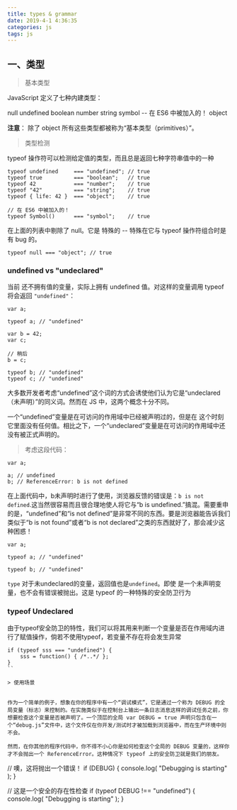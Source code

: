 ```yaml
---
title: types & grammar
date: 2019-4-1 4:36:35
categories: js
tags: js
---
```


## 一、类型


> 基本类型

JavaScript 定义了七种内建类型：

null
undefined
boolean
number
string
symbol -- 在 ES6 中被加入的！
object

**注意**： 除了 object 所有这些类型都被称为“基本类型（primitives）”。


> 类型检测

typeof 操作符可以检测给定值的类型，而且总是返回七种字符串值中的一种

```
typeof undefined     === "undefined"; // true
typeof true          === "boolean";   // true
typeof 42            === "number";    // true
typeof "42"          === "string";    // true
typeof { life: 42 }  === "object";    // true

// 在 ES6 中被加入的！
typeof Symbol()      === "symbol";    // true
```

在上面的列表中剔除了 null。它是 特殊的 -- 特殊在它与 typeof 操作符组合时是有 bug 的。

```
typeof null === "object"; // true
```

### undefined vs "undeclared"

当前 还不拥有值的变量，实际上拥有 undefined 值。对这样的变量调用 typeof 将会返回 `"undefined"`：

```
var a;

typeof a; // "undefined"

var b = 42;
var c;

// 稍后
b = c;

typeof b; // "undefined"
typeof c; // "undefined"
```

大多数开发者考虑“undefined”这个词的方式会诱使他们认为它是“undeclared（未声明）”的同义词。然而在 JS 中，这两个概念十分不同。

一个“undefined”变量是在可访问的作用域中已经被声明过的，但是在 这个时刻 它里面没有任何值。相比之下，一个“undeclared”变量是在可访问的作用域中还没有被正式声明的。

> 考虑这段代码：

```
var a;

a; // undefined
b; // ReferenceError: b is not defined
```

在上面代码中，b未声明时进行了使用，浏览器反馈的错误是：`b is not defined`.这当然很容易而且很合理地使人将它与“b is undefined.”搞混。需要重申的是，“undefined”和“is not defined”是非常不同的东西。要是浏览器能告诉我们类似于“b is not found”或者“b is not declared”之类的东西就好了，那会减少这种困惑！


```
var a;

typeof a; // "undefined"

typeof b; // "undefined"
```

`type` 对于未undeclared的变量，返回值也是`undefined`。即使 是一个未声明变量，也不会有错误被抛出。这是 typeof 的一种特殊的安全防卫行为


### typeof Undeclared

由于typeof安全防卫的特性，我们可以将其用来判断一个变量是否在作用域内进行了赋值操作，倘若不使用typeof，若变量不存在将会发生异常

```
if (typeof sss === "undefined") {
	sss = function() { /*..*/ };
}
``

> 使用场景


作为一个简单的例子，想象在你的程序中有一个“调试模式”，它是通过一个称为 DEBUG 的全局变量（标志）来控制的。在实施类似于在控制台上输出一条日志消息这样的调试任务之前，你想要检查这个变量是否被声明了。一个顶层的全局 var DEBUG = true 声明只包含在一个“debug.js”文件中，这个文件仅在你开发/测试时才被加载到浏览器中，而在生产环境中则不会。

然而，在你其他的程序代码中，你不得不小心你是如何检查这个全局的 DEBUG 变量的，这样你才不会抛出一个 ReferenceError。这种情况下 typeof 上的安全防卫就是我们的朋友。

```
// 噢，这将抛出一个错误！
if (DEBUG) {
	console.log( "Debugging is starting" );
}

// 这是一个安全的存在性检查
if (typeof DEBUG !== "undefined") {
	console.log( "Debugging is starting" );
}
```


